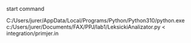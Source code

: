 start command

C:/Users/jurer/AppData/Local/Programs/Python/Python310/python.exe c:/Users/jurer/Documents/FAX/PPJ/lab1/LeksickiAnalizator.py < integration/primjer.in
